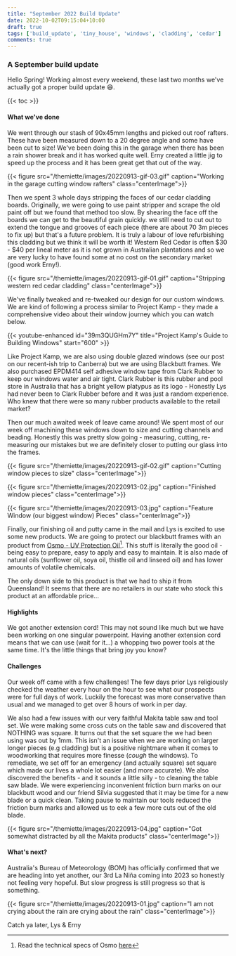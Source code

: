 ```yaml
---
title: "September 2022 Build Update"
date: 2022-10-02T09:15:04+10:00
draft: true
tags: ['build_update', 'tiny_house', 'windows', 'cladding', 'cedar']
comments: true
---
```


### A September build update

Hello Spring! Working almost every weekend, these last two months we've actually got a proper build update :smile:. 

{{< toc >}}

#### What we've done
We went through our stash of 90x45mm lengths and picked out roof rafters. These have been measured down to a 20 degree angle and some have been cut to size! We've been doing this in the garage when there has been a rain shower break and it has worked quite well. Erny created a little jig to speed up the process and it has been great get that out of the way.

{{< figure src="/themiette/images/20220913-gif-03.gif" caption="Working in the garage cutting window rafters" class="centerImage">}}

Then we spent 3 whole days stripping the faces of our cedar cladding boards. Originally, we were going to use paint stripper and scrape the old paint off but we found that method too slow. By shearing the face off the boards we can get to the beautiful grain quickly. we still need to cut out to extend the tongue and grooves of each piece (there are about 70 3m pieces to fix up) but that's a future problem. It is truly a labour of love refurbishing this cladding but we think it will be worth it! Western Red Cedar is often $30 - $40 per lineal meter as it is not grown in Australian plantations and so we are very lucky to have found some at no cost on the secondary market (good work Erny!).

{{< figure src="/themiette/images/20220913-gif-01.gif" caption="Stripping western red cedar cladding" class="centerImage">}}

We've finally tweaked and re-tweaked our design for our custom windows. We are kind of following a process similar to Project Kamp - they made a comprehensive video about their window journey which you can watch below.   

{{< youtube-enhanced id="39m3QUGHm7Y" title="Project Kamp's Guide to Building Windows" start="600" >}}

Like Project Kamp, we are also using double glazed windows (see our post on our recent-ish trip to Canberra) but we are using Blackbutt frames. We also purchased EPDM414 self adhesive window tape from Clark Rubber to keep our windows water and air tight. Clark Rubber is this rubber and pool store in Australia that has a bright yellow platypus as its logo - Honestly Lys had never been to Clark Rubber before and it was just a random experience. Who knew that there were so many rubber products available to the retail market? 

Then our much awaited week of leave came around! We spent most of our week off machining these windows down to size and cutting channels and beading. Honestly this was pretty slow going - measuring, cutting, re-measuring our mistakes but we are definitely closer to putting our glass into the frames. 

{{< figure src="/themiette/images/20220913-gif-02.gif" caption="Cutting window pieces to size" class="centerImage">}}

{{< figure src="/themiette/images/20220913-02.jpg" caption="Finished window pieces" class="centerImage">}}

{{< figure src="/themiette/images/20220913-03.jpg" caption="Feature Window (our biggest window) Pieces" class="centerImage">}}

Finally, our finishing oil and putty came in the mail and Lys is excited to use some new products. We are going to protect our blackbutt frames with an product from [Osmo - UV Protection Oil](https://www.osmoaustralia.com.au/)[^1]. This stuff is literally the good oil  - being easy to prepare, easy to apply and easy to maintain. It is also made of natural oils (sunflower oil, soya oil, thistle oil and linseed oil) and has lower amounts of volatile chemicals. 

The only down side to this product is that we had to ship it from Queensland! It seems that there are no retailers in our state who stock this product at an affordable price...

#### Highlights
We got another extension cord! This may not sound like much but we have been working on one singular powerpoint. Having another extension cord means that we can use (wait for it...) a whopping two power tools at the same time. It's the little things that bring joy you know? 

#### Challenges
Our week off came with a few challenges! The few days prior Lys religiously checked the weather every hour on the hour to see what our prospects were for full days of work. Luckily the forecast was more conservative than usual and we managed to get over 8 hours of work in per day. 

We also had a few issues with our very faithful Makita table saw and tool set. We were making some cross cuts on the table saw and discovered that NOTHING was square. It turns out that the set square the we had been using was out by 1mm. This isn't an issue when we are working on larger longer pieces (e.g cladding) but is a positive nightmare when it comes to woodworking that requires more finesse (*cough* the windows). To remediate, we set off for an emergency (and actually square) set square which made our lives a whole lot easier (and more accurate). We also discovered the benefits - and it sounds a little silly - to cleaning the table saw blade. We were experiencing inconvenient friction burn marks on our blackbutt wood and our friend Silvia suggested that it may be time for a new blade or a quick clean. Taking pause to maintain our tools reduced the friction burn marks and allowed us to eek a few more cuts out of the old blade.

{{< figure src="/themiette/images/20220913-04.jpg" caption="Got somewhat distracted by all the Makita products" class="centerImage">}}


#### What's next?
Australia's Bureau of Meteorology (BOM) has officially confirmed that we are heading into yet another, our 3rd La Niña coming into 2023 so honestly not feeling very hopeful. But slow progress is still progress so that is something.

{{< figure src="/themiette/images/20220913-01.jpg" caption="I am not crying about the rain are crying about the rain" class="centerImage">}}


Catch ya later,
Lys & Erny

[^1]: Read the technical specs of Osmo [here](https://www.osmoaustralia.com.au/cms/uploads/product/UV-Protection-Oil-410/PI-410-DIY_UVOE_GB_LR.pdf)


